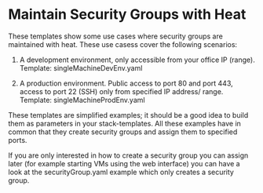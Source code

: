 # Maintain Security Groups with Heat

These templates show some use cases where security groups are maintained with heat. These use casess cover the following scenarios:

1. A development environment, only accessible from your office IP (range).
Template: singleMachineDevEnv.yaml

2. A production environment.  Public access to port 80 and port 443, access to port 22 (SSH) only from specified IP address/ range.
Template: singleMachineProdEnv.yaml

These templates are simplified examples; it should be a good idea to build them as parameters in your stack-templates. 
All these examples have in common that they create security groups and assign them to specified ports.

If you are only interested in how to create a security group you can assign later (for example starting VMs using the web interface) you can have a look at
the securityGroup.yaml example which only creates a security group.

